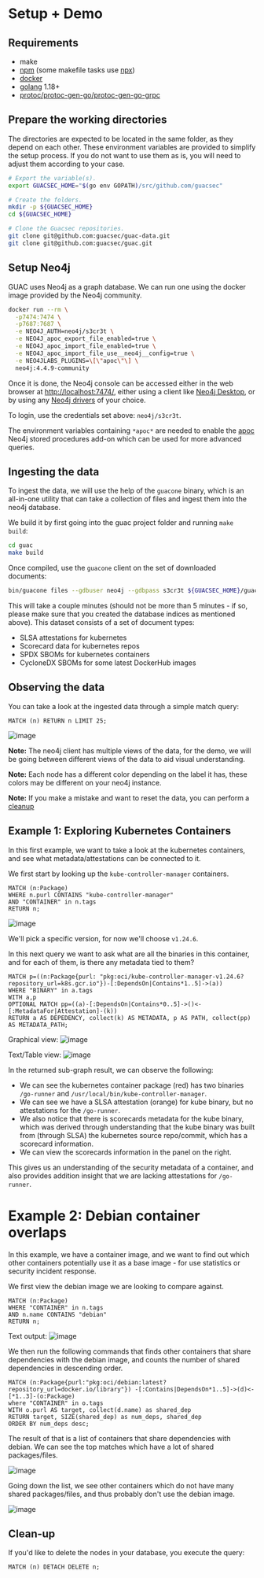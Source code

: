 # Setup + Demo

## Requirements

- make
- [npm] (some makefile tasks use [npx])
- [docker]
- [golang] 1.18+
- [protoc/protoc-gen-go/protoc-gen-go-grpc]

## Prepare the working directories

The directories are expected to be located in the same folder, as they depend on
each other. These environment variables are provided to simplify the setup
process. If you do not want to use them as is, you will need to adjust them
according to your case.

```bash
# Export the variable(s).
export GUACSEC_HOME="$(go env GOPATH)/src/github.com/guacsec"

# Create the folders.
mkdir -p ${GUACSEC_HOME}
cd ${GUACSEC_HOME}

# Clone the Guacsec repositories.
git clone git@github.com:guacsec/guac-data.git
git clone git@github.com:guacsec/guac.git
```

## Setup Neo4j

GUAC uses Neo4j as a graph database. We can run one using the docker image
provided by the Neo4j community.

```bash
docker run --rm \
  -p7474:7474 \
  -p7687:7687 \
  -e NEO4J_AUTH=neo4j/s3cr3t \
  -e NEO4J_apoc_export_file_enabled=true \
  -e NEO4J_apoc_import_file_enabled=true \
  -e NEO4J_apoc_import_file_use__neo4j__config=true \
  -e NEO4JLABS_PLUGINS=\[\"apoc\"\] \
  neo4j:4.4.9-community
```

Once it is done, the Neo4j console can be accessed either in the web browser at
<http://localhost:7474/>, either using a client like [Neo4j Desktop],
or by using any [Neo4j drivers] of your choice.

To login, use the credentials set above: `neo4j/s3cr3t`.

The environment variables containing `*apoc*` are needed to enable the [apoc]
Neo4j stored procedures add-on which can be used for more advanced queries.

## Ingesting the data

To ingest the data, we will use the help of the `guacone` binary, which is an
all-in-one utility that can take a collection of files and ingest them into
the neo4j database.

We build it by first going into the guac project folder and running `make build`:
```bash
cd guac
make build
```

Once compiled, use the `guacone` client on the set of downloaded documents:

```bash
bin/guacone files --gdbuser neo4j --gdbpass s3cr3t ${GUACSEC_HOME}/guac-data/docs
```

This will take a couple minutes (should not be more than 5 minutes - if so, please
make sure that you created the database indices as mentioned above). This dataset
consists of a set of document types:
- SLSA attestations for kubernetes
- Scorecard data for kubernetes repos
- SPDX SBOMs for kubernetes containers
- CycloneDX SBOMs for some latest DockerHub images


## Observing the data

You can take a look at the ingested data through a simple match query:

```
MATCH (n) RETURN n LIMIT 25;
```

![image](https://user-images.githubusercontent.com/3060102/196476203-3e288fa7-241e-4520-aacb-8ebb9a8e442e.png)

**Note:** The neo4j client has multiple views of the data, for the demo, we
will be going between different views of the data to aid visual understanding.

**Note:** Each node has a different color depending on the label it has, these colors
may be different on your neo4j instance.

**Note:** If you make a mistake and want to reset the data, you can perform a [cleanup]

## Example 1: Exploring Kubernetes Containers

In this first example, we want to take a look at the kubernetes containers, and
see what metadata/attestations can be connected to it.

We first start by looking up the `kube-controller-manager` containers.
```
MATCH (n:Package)
WHERE n.purl CONTAINS "kube-controller-manager"
AND "CONTAINER" in n.tags
RETURN n;
```

![image](https://user-images.githubusercontent.com/3060102/196477253-7ede9ec5-a995-4e59-aab7-8acb35dc56cf.png)

We'll pick a specific version, for now we'll choose `v1.24.6`.

In this next query we want to ask what are all the binaries in this container, and
for each of them, is there any metadata tied to them?

```
MATCH p=((n:Package{purl: "pkg:oci/kube-controller-manager-v1.24.6?repository_url=k8s.gcr.io"})-[:DependsOn|Contains*1..5]->(a))
WHERE "BINARY" in a.tags
WITH a,p
OPTIONAL MATCH pp=((a)-[:DependsOn|Contains*0..5]->()<-[:MetadataFor|Attestation]-(k))
RETURN a AS DEPEDENCY, collect(k) AS METADATA, p AS PATH, collect(pp) AS METADATA_PATH;
```

Graphical view:
![image](https://user-images.githubusercontent.com/3060102/196477712-af3407e4-04a7-4219-b8b6-b5af0c18a1c7.png)

Text/Table view:
![image](https://user-images.githubusercontent.com/3060102/196480219-ff3ed225-65f6-401e-a58a-f8b823e69475.png)

In the returned sub-graph result, we can observe the following:

- We can see the kubernetes container package (red) has two binaries
  `/go-runner` and `/usr/local/bin/kube-controller-manager`.
- We can see we have a SLSA attestation (orange) for kube binary,
  but no attestations for the `/go-runner`.
- We also notice that there is scorecards metadata for the kube binary, which was
  derived through understanding that the kube binary was built from (through SLSA)
  the kubernetes source repo/commit, which has a scorecard information.
- We can view the scorecards information in the panel on the right.

This gives us an understanding of the security metadata of a container, and also provides
addition insight that we are lacking attestations for `/go-runner`.

# Example 2: Debian container overlaps

In this example, we have a container image, and we want to find out which other
containers potentially use it as a base image - for use statistics or security
incident response.

We first view the debian image we are looking to compare against.
```
MATCH (n:Package)
WHERE "CONTAINER" in n.tags
AND n.name CONTAINS "debian"
RETURN n;
```

Text output:
![image](https://user-images.githubusercontent.com/3060102/197051068-ac22ecd1-16ae-44f1-8c1f-44c049a4627e.png)


We then run the following commands that finds other containers that share dependencies
with the debian image, and counts the number of shared dependencies in descending order.

```
MATCH (n:Package{purl:"pkg:oci/debian:latest?repository_url=docker.io/library"}) -[:Contains|DependsOn*1..5]->(d)<-[*1..3]-(o:Package)
where "CONTAINER" in o.tags
WITH o.purl AS target, collect(d.name) as shared_dep
RETURN target, SIZE(shared_dep) as num_deps, shared_dep
ORDER BY num_deps desc;
```

The result of that is a list of containers that share dependencies with debian.
We can see the top matches which have a lot of shared packages/files.

![image](https://user-images.githubusercontent.com/3060102/197051119-31ebf12d-2b6a-4f0d-b188-f5194956e626.png)

Going down the list, we see other containers which do not have many shared
packages/files, and thus probably don't use the debian image.

![image](https://user-images.githubusercontent.com/3060102/197051163-47db6eb1-af3b-41df-a0dc-8fd7c5d582b8.png)

## Clean-up

If you'd like to delete the nodes in your database, you execute the query:
```
MATCH (n) DETACH DELETE n;
```


[docker]: https://www.docker.com/get-started/
[golang]: https://go.dev/doc/install
[neo4j desktop]: https://neo4j.com/docs/desktop-manual/current/
[neo4j drivers]: https://neo4j.com/docs/drivers-apis/
[npm]: https://docs.npmjs.com/downloading-and-installing-node-js-and-npm
[npx]: https://docs.npmjs.com/cli/v7/commands/npx
[cleanup]: #Clean-up
[apoc]: https://neo4j.com/labs/apoc/
[protoc/protoc-gen-go/protoc-gen-go-grpc]: https://grpc.io/docs/languages/go/quickstart/
